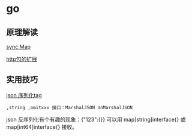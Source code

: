 # go 

## 原理解读

[sync.Map](middle-syncMap.html)

[http包的扩展](middle-http.html)

## 实用技巧

[json 序列化tag](https://hanyajun.com/golang/int2sting/) 
	
	,string ,omitxxx 接口：MarshalJSON UnMarshalJSON

json 反序列化有个有趣的现象：{"123":{}}  可以用 map[string]interface{} 或 map[int64]interface{} 接收。


